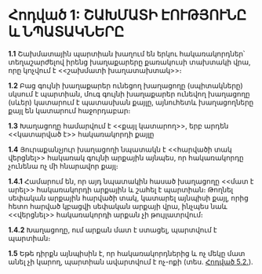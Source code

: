 # Հոդված 1: ՇԱԽՄԱՏԻ ԷՈՒԹՅՈՒՆԸ և ՆՊԱՏԱԿՆԵՐԸ

**1.1** Շախմատային պարտիան խաղում են երկու հակառակորդներ՝ տեղաշարժելով իրենց խաղաքարերը քառակուսի տախտակի վրա, որը կոչվում է <<շախմատի խաղատախտակ>>։

**1.2** Բաց գույնի խաղաքարեր ունեցող խաղացողը (սպիտակները) սկսում է պարտիան, մուգ գույնի խաղաքարեր ունեվող խաղացողը (սևեր) կատարում է պատասխան քայլը, այնուհետև խաղացողները քայլ են կատարում հաջորդաբար։

**1.3** Խաղացողը համարվում է <<քայլ կատարող>>, երբ արդեն <<կատարված է>> հակառակորդի քայլը

**1.4** Յուրաքանչյուր խաղացողի նպատակն է <<հարվածի տակ վերցնել>> հակառակ գույնի արքային այնպես, որ հակառակորդը չունենա ոչ մի հնարավոր քայլ։

**1.4.1** Համարում են, որ այդ նպատակին հասած խաղացողը <<մատ է արել>> հակառակորդի արքային և շահել է պարտիան։ Թողնել սեփական արքային հարվածի տակ, կատարել այնպիսի քայլ, որից հետո հարված կբացվի սեփական արքայի վրա, ինչպես նաև <<վերցնել>> հակառակորդի արքան չի թույլատրվում։

**1.4.2** Խաղացողը, ում արքան մատ է ստացել, պարտվում է պարտիան։

**1.5** Եթե դիրքն այնպիսին է, որ հակառակորդներից և ոչ մեկը մատ անել չի կարող, պարտիան ավարտվում է ոչ-ոքի (տես. [Հոդված 5.2.](./article5)).
